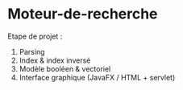 # Moteur-de-recherche

Etape de projet : 
  1. Parsing
  2. Index & index inversé
  3. Modèle booléen & vectoriel
  4. Interface graphique (JavaFX / HTML + servlet)
